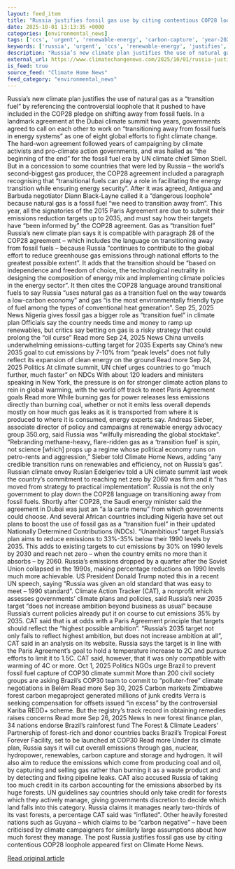```yaml
---
layout: feed_item
title: "Russia justifies fossil gas use by citing contentious COP28 loophole"
date: 2025-10-01 13:13:35 +0000
categories: [environmental_news]
tags: ['ccs', 'urgent', 'renewable-energy', 'carbon-capture', 'year-2025', 'fossil-fuels', 'clean-energy', 'climate-policy', 'emissions', 'paris-agreement']
keywords: ['russia', 'urgent', 'ccs', 'renewable-energy', 'justifies', 'carbon-capture', 'year-2025', 'fossil']
description: "Russia’s new climate plan justifies the use of natural gas as a “transition fuel” by referencing the controversial loophole that it pushed to have included i..."
external_url: https://www.climatechangenews.com/2025/10/01/russia-justifies-fossil-gas-use-by-citing-contentious-cop28-loophole/
is_feed: true
source_feed: "Climate Home News"
feed_category: "environmental_news"
---
```


Russia’s new climate plan justifies the use of natural gas as a “transition fuel” by referencing the controversial loophole that it pushed to have included in the COP28 pledge on shifting away from fossil fuels. In a landmark agreement at the Dubai climate summit two years, governments agreed to call on each other to work on “transitioning away from fossil fuels in energy systems” as one of eight global efforts to fight climate change. The hard-won agreement followed years of campaigning by climate activists and pro-climate action governments, and was hailed as &#8220;the beginning of the end&#8221; for the fossil fuel era by UN climate chief Simon Stiell. But in a concession to some countries that were led by Russia &#8211; the world’s second-biggest gas producer, the COP28 agreement included a paragraph recognising that &#8220;transitional fuels can play a role in facilitating the energy transition while ensuring energy security&#8221;. After it was agreed, Antigua and Barbuda negotiator Diann Black-Layne called it a &#8220;dangerous loophole&#8221; because natural gas is a fossil fuel &#8220;we need to transition away from&#8221;. This year, all the signatories of the 2015 Paris Agreement are due to submit their emissions reduction targets up to 2035, and must say how their targets have &#8220;been informed by&#8221; the COP28 agreement. Gas as &#8220;transition fuel&#8221; Russia&#8217;s new climate plan says it is compatible with paragraph 28 of the COP28 agreement &#8211; which includes the language on transitioning away from fossil fuels &#8211; because Russia &#8220;continues to contribute to the global effort to reduce greenhouse gas emissions through national efforts to the greatest possible extent&#8221;. It adds that the transition should be &#8220;based on independence and freedom of choice, the technological neutrality in designing the composition of energy mix and implementing climate policies in the energy sector&#8221;. It then cites the COP28 language around transitional fuels to say Russia &#8220;uses natural gas as a transition fuel on the way towards a low-carbon economy&#8221; and gas &#8220;is the most environmentally friendly type of fuel among the types of conventional heat generation&#8221;. Sep 25, 2025 News Nigeria gives fossil gas a bigger role as “transition fuel” in climate plan Officials say the country needs time and money to ramp up renewables, but critics say betting on gas is a risky strategy that could prolong the &#8220;oil curse&#8221; Read more Sep 24, 2025 News China unveils underwhelming emissions-cutting target for 2035 Experts say China&#8217;s new 2035 goal to cut emissions by 7-10% from &#8220;peak levels&#8221; does not fully reflect its expansion of clean energy on the ground Read more Sep 24, 2025 Politics At climate summit, UN chief urges countries to go &#8220;much further, much faster&#8221; on NDCs With about 120 leaders and ministers speaking in New York, the pressure is on for stronger climate action plans to rein in global warming, with the world off track to meet Paris Agreement goals Read more While burning gas for power releases less emissions directly than burning coal, whether or not it emits less overall depends mostly on how much gas leaks as it is transported from where it is produced to where it is consumed, energy experts say. Andreas Sieber, associate director of policy and campaigns at renewable energy advocacy group 350.org, said Russia was &#8220;wilfully misreading the global stocktake&#8221;. &#8220;Rebranding methane-heavy, flare-ridden gas as a &#8216;transition fuel&#8217; is spin, not science [which] props up a regime whose political economy runs on petro-rents and aggression,&#8221; Sieber told Climate Home News, adding &#8220;any credible transition runs on renewables and efficiency, not on Russia&#8217;s gas&#8221;. Russian climate envoy Ruslan Edelgeriev told a UN climate summit last week the country&#8217;s commitment to reaching net zero by 2060 was firm and it &#8220;has moved from strategy to practical implementation&#8221;. Russia is not the only government to play down the COP28 language on transitioning away from fossil fuels. Shortly after COP28, the Saudi energy minister said the agreement in Dubai was just an &#8220;a la carte menu&#8221; from which governments could choose. And several African countries including Nigeria have set out plans to boost the use of fossil gas as a “transition fuel” in their updated Nationally Determined Contributions (NDCs). &#8220;Unambitious&#8221; target Russia&#8217;s plan aims to reduce emissions to 33%-35% below their 1990 levels by 2035. This adds to existing targets to cut emissions by 30% on 1990 levels by 2030 and reach net zero &#8211; when the country emits no more than it absorbs &#8211; by 2060. Russia&#8217;s emissions dropped by a quarter after the Soviet Union collapsed in the 1990s, making percentage reductions on 1990 levels much more achievable. US President Donald Trump noted this in a recent UN speech, saying &#8220;Russia was given an old standard that was easy to meet &#8211; 1990 standard&#8221;. Climate Action Tracker (CAT), a nonprofit which assesses governments’ climate plans and policies, said Russia&#8217;s new 2035 target &#8220;does not increase ambition beyond business as usual&#8221; because Russia’s current policies already put it on course to cut emissions 35% by 2035. CAT said that is at odds with a Paris Agreement principle that targets should reflect the &#8220;highest possible ambition&#8221;. “Russia’s 2035 target not only fails to reflect highest ambition, but does not increase ambition at all”, CAT said in an analysis on its website. Russia says the target is in line with the Paris Agreement&#8217;s goal to hold a temperature increase to 2C and pursue efforts to limit it to 1.5C. CAT said, however, that it was only compatible with warming of 4C or more. Oct 1, 2025 Politics NGOs urge Brazil to prevent fossil fuel capture of COP30 climate summit More than 200 civil society groups are asking Brazil&#8217;s COP30 team to commit to &#8220;polluter-free&#8221; climate negotiations in Belém Read more Sep 30, 2025 Carbon markets Zimbabwe forest carbon megaproject generated millions of junk credits Verra is seeking compensation for offsets issued &#8220;in excess&#8221; by the controversial Kariba REDD+ scheme. But the registry&#8217;s track record in obtaining remedies raises concerns Read more Sep 26, 2025 News In new forest finance plan, 34 nations endorse Brazil&#8217;s rainforest fund The Forest &#038; Climate Leaders’ Partnership of forest-rich and donor countries backs Brazil&#8217;s Tropical Forest Forever Facility, set to be launched at COP30 Read more Under its climate plan, Russia says it will cut overall emissions through gas, nuclear, hydropower, renewables, carbon capture and storage and hydrogen. It will also aim to reduce the emissions which come from producing coal and oil, by capturing and selling gas rather than burning it as a waste product and by detecting and fixing pipeline leaks. CAT also accused Russia of taking too much credit in its carbon accounting for the emissions absorbed by its huge forests. UN guidelines say countries should only take credit for forests which they actively manage, giving governments discretion to decide which land falls into this category. Russia claims it manages nearly two-thirds of its vast forests, a percentage CAT said was &#8220;inflated&#8221;. Other heavily forested nations such as Guyana &#8211; which claims to be &#8220;carbon negative&#8221; &#8211; have been criticised by climate campaigners for similarly large assumptions about how much forest they manage. The post Russia justifies fossil gas use by citing contentious COP28 loophole appeared first on Climate Home News.

[Read original article](https://www.climatechangenews.com/2025/10/01/russia-justifies-fossil-gas-use-by-citing-contentious-cop28-loophole/)
